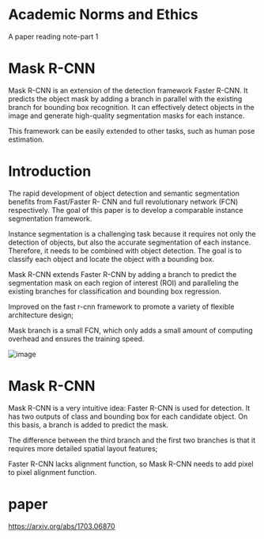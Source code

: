 # Academic Norms and Ethics
A paper reading note-part 1
# Mask R-CNN
Mask R-CNN is an extension of the detection framework Faster R-CNN. It predicts the object mask by adding a branch in parallel with the existing branch for bounding box recognition. It can effectively detect objects in the image and generate high-quality segmentation masks for each instance.

This framework can be easily extended to other tasks, such as human pose estimation.
# Introduction
The rapid development of object detection and semantic segmentation benefits from Fast/Faster R- CNN and full revolutionary network (FCN) respectively. The goal of this paper is to develop a comparable instance segmentation framework.

Instance segmentation is a challenging task because it requires not only the detection of objects, but also the accurate segmentation of each instance. Therefore, it needs to be combined with object detection. The goal is to classify each object and locate the object with a bounding box.

Mask R-CNN extends Faster R-CNN by adding a branch to predict the segmentation mask on each region of interest (ROI) and paralleling the existing branches for classification and bounding box regression.

Improved on the fast r-cnn framework to promote a variety of flexible architecture design;

Mask branch is a small FCN, which only adds a small amount of computing overhead and ensures the training speed.

![image](https://user-images.githubusercontent.com/25840641/144787408-7ef09baa-7473-4b5d-bb02-8d43ac62e3d6.png)

# Mask R-CNN
Mask R-CNN is a very intuitive idea: Faster R-CNN is used for detection. It has two outputs of class and bounding box for each candidate object. On this basis, a branch is added to predict the mask.

The difference between the third branch and the first two branches is that it requires more detailed spatial layout features;

Faster R-CNN lacks alignment function, so Mask R-CNN needs to add pixel to pixel alignment function.

# paper

https://arxiv.org/abs/1703.06870
